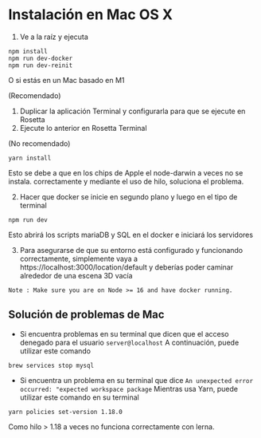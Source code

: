 # Instalación en Mac OS X

1.  Ve a la raíz y ejecuta

<!---->

    npm install
    npm run dev-docker
    npm run dev-reinit

O si estás en un Mac basado en M1

(Recomendado)

1.  Duplicar la aplicación Terminal y configurarla para que se ejecute en Rosetta
2.  Ejecute lo anterior en Rosetta Terminal

(No recomendado)

    yarn install

Esto se debe a que en los chips de Apple el node-darwin a veces no se instala.
correctamente y mediante el uso de hilo, soluciona el problema.

2.  Hacer que docker se inicie en segundo plano y luego en el tipo de terminal

<!---->

    npm run dev

Esto abrirá los scripts mariaDB y SQL en el docker e iniciará los servidores

3.  Para asegurarse de que su entorno está configurado y funcionando correctamente, simplemente vaya a
    https://localhost:3000/location/default y deberías poder caminar alrededor de una escena 3D vacía

<!---->

    Note : Make sure you are on Node >= 16 and have docker running. 

## Solución de problemas de Mac

*   Si encuentra problemas en su terminal que dicen que el acceso denegado para el usuario
    `server@localhost` A continuación, puede utilizar este comando

<!---->

    brew services stop mysql

*   Si encuentra un problema en su terminal que dice
    `An unexpected error occurred: "expected workspace package`
    Mientras usa Yarn, puede utilizar este comando en su terminal

<!---->

    yarn policies set-version 1.18.0

Como hilo > 1.18 a veces no funciona correctamente con lerna.
